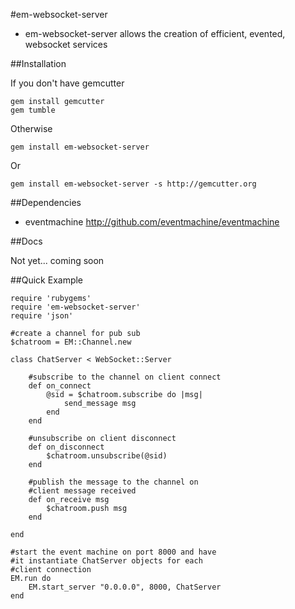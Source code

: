 #em-websocket-server

* em-websocket-server allows the creation of efficient, evented, websocket services

##Installation

If you don't have gemcutter

	gem install gemcutter
	gem tumble

Otherwise

	gem install em-websocket-server

Or

	gem install em-websocket-server -s http://gemcutter.org

##Dependencies
- eventmachine http://github.com/eventmachine/eventmachine

##Docs

Not yet... coming soon

##Quick Example

	require 'rubygems'
	require 'em-websocket-server'
	require 'json'

	#create a channel for pub sub
	$chatroom = EM::Channel.new
	
	class ChatServer < WebSocket::Server
	
		#subscribe to the channel on client connect
		def on_connect
			@sid = $chatroom.subscribe do |msg|
				send_message msg
			end
		end
		
		#unsubscribe on client disconnect
		def on_disconnect
			$chatroom.unsubscribe(@sid)
		end
		
		#publish the message to the channel on
		#client message received
		def on_receive msg
			$chatroom.push msg
		end
	
	end
	
	#start the event machine on port 8000 and have
	#it instantiate ChatServer objects for each
	#client connection
	EM.run do
		EM.start_server "0.0.0.0", 8000, ChatServer
	end